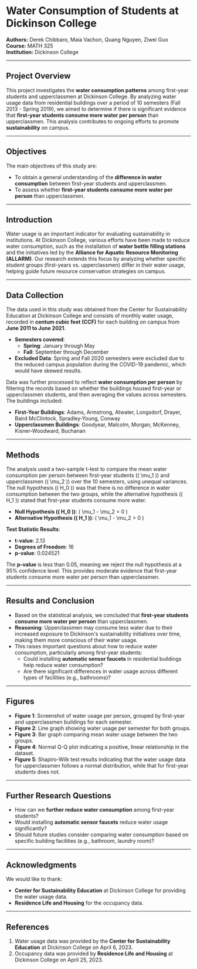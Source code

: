 

# **Water Consumption of Students at Dickinson College**

**Authors:** Derek Chibbaro, Maia Vachon, Quang Nguyen, Ziwei Guo  
**Course:** MATH 325  
**Institution:** Dickinson College

---

## **Project Overview**

This project investigates the **water consumption patterns** among first-year students and upperclassmen at Dickinson College. By analyzing water usage data from residential buildings over a period of 10 semesters (Fall 2013 - Spring 2019), we aimed to determine if there is significant evidence that **first-year students consume more water per person** than upperclassmen. This analysis contributes to ongoing efforts to promote **sustainability** on campus.

---

## **Objectives**

The main objectives of this study are:
- To obtain a general understanding of the **difference in water consumption** between first-year students and upperclassmen.
- To assess whether **first-year students consume more water per person** than upperclassmen.

---

## **Introduction**

Water usage is an important indicator for evaluating sustainability in institutions. At Dickinson College, various efforts have been made to reduce water consumption, such as the installation of **water bottle filling stations** and the initiatives led by the **Alliance for Aquatic Resource Monitoring (ALLARM)**. Our research extends this focus by analyzing whether specific student groups (first-years vs. upperclassmen) differ in their water usage, helping guide future resource conservation strategies on campus.

---

## **Data Collection**

The data used in this study was obtained from the Center for Sustainability Education at Dickinson College and consists of monthly water usage, recorded in **centum cubic feet (CCF)** for each building on campus from **June 2011 to June 2021**.  
- **Semesters covered**:  
  - **Spring**: January through May  
  - **Fall**: September through December  
- **Excluded Data**: Spring and Fall 2020 semesters were excluded due to the reduced campus population during the COVID-19 pandemic, which would have skewed results.

Data was further processed to reflect **water consumption per person** by filtering the records based on whether the buildings housed first-year or upperclassmen students, and then averaging the values across semesters. The buildings included:
- **First-Year Buildings**: Adams, Armstrong, Atwater, Longsdorf, Drayer, Baird McClintock, Spradley-Young, Conway
- **Upperclassmen Buildings**: Goodyear, Malcolm, Morgan, McKenney, Kisner-Woodward, Buchanan

---

## **Methods**

The analysis used a two-sample t-test to compare the mean water consumption per person between first-year students (\( \mu_1 \)) and upperclassmen (\( \mu_2 \)) over the 10 semesters, using unequal variances. The null hypothesis (\( H_0 \)) was that there is no difference in water consumption between the two groups, while the alternative hypothesis (\( H_1 \)) stated that first-year students consume more water.

- **Null Hypothesis (\( H_0 \))**: \( \mu_1 - \mu_2 = 0 \)  
- **Alternative Hypothesis (\( H_1 \))**: \( \mu_1 - \mu_2 > 0 \)

**Test Statistic Results**:
- **t-value**: 2.13
- **Degrees of Freedom**: 16
- **p-value**: 0.024521

The **p-value** is less than 0.05, meaning we reject the null hypothesis at a 95% confidence level. This provides moderate evidence that first-year students consume more water per person than upperclassmen.

---

## **Results and Conclusion**

- Based on the statistical analysis, we concluded that **first-year students consume more water per person** than upperclassmen.
- **Reasoning**: Upperclassmen may consume less water due to their increased exposure to Dickinson's sustainability initiatives over time, making them more conscious of their water usage.
- This raises important questions about how to reduce water consumption, particularly among first-year students:
  - Could installing **automatic sensor faucets** in residential buildings help reduce water consumption?
  - Are there significant differences in water usage across different types of facilities (e.g., bathrooms)?

---

## **Figures**
- **Figure 1**: Screenshot of water usage per person, grouped by first-year and upperclassmen buildings for each semester.
- **Figure 2**: Line graph showing water usage per semester for both groups.
- **Figure 3**: Bar graph comparing mean water usage between the two groups.
- **Figure 4**: Normal Q-Q plot indicating a positive, linear relationship in the dataset.
- **Figure 5**: Shapiro-Wilk test results indicating that the water usage data for upperclassmen follows a normal distribution, while that for first-year students does not.

---

## **Further Research Questions**

- How can we **further reduce water consumption** among first-year students?
- Would installing **automatic sensor faucets** reduce water usage significantly?
- Should future studies consider comparing water consumption based on specific building facilities (e.g., bathroom, laundry room)?

---

## **Acknowledgments**

We would like to thank:
- **Center for Sustainability Education** at Dickinson College for providing the water usage data.
- **Residence Life and Housing** for the occupancy data.

---

## **References**
1. Water usage data was provided by the **Center for Sustainability Education** at Dickinson College on April 6, 2023.
2. Occupancy data was provided by **Residence Life and Housing** at Dickinson College on April 25, 2023.


